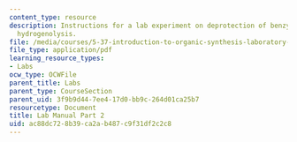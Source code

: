 ```yaml
---
content_type: resource
description: Instructions for a lab experiment on deprotection of benzyl esters by
  hydrogenolysis.
file: /media/courses/5-37-introduction-to-organic-synthesis-laboratory-spring-2009/ac88dc728b39ca2ab487c9f31df2c2c8_MIT5_37s09_lab01_part2.pdf
file_type: application/pdf
learning_resource_types:
- Labs
ocw_type: OCWFile
parent_title: Labs
parent_type: CourseSection
parent_uid: 3f9b9d44-7ee4-17d0-bb9c-264d01ca25b7
resourcetype: Document
title: Lab Manual Part 2
uid: ac88dc72-8b39-ca2a-b487-c9f31df2c2c8
---
```

